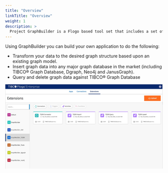 ```yaml
---
title: "Overview"
linkTitle: "Overview"
weight: 1
description: >
  Project GraphBuilder is a Flogo based tool set that includes a set of user extensions to build graph entities (nodes and edges) based on different formats of data and perform ‘CRUD’ operations in a graph database.
---
```


Using GraphBuilder you can build your own application to do the following: 
- Transform your data to the desired graph structure based upon an existing graph model.
- Insert graph data into any major graph database in the market (including TIBCO® Graph Database, Dgraph, Neo4j and JanusGraph).
- Query and delete graph data against TIBCO® Graph Database

![Flogo Studio](graph_builder.jpg)